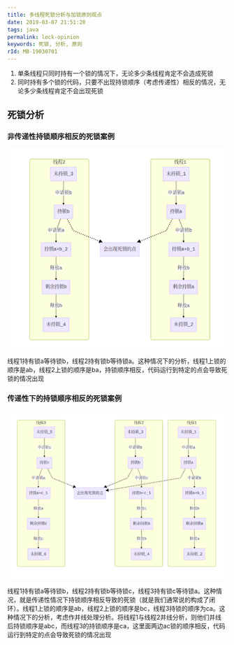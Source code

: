 ```yaml
---
title: 多线程死锁分析与加锁原则观点
date: 2019-03-07 21:51:20
tags: java
permalink: lock-opinion
keywords: 死锁, 分析, 原则
rId: MB-19030701
---
```


1. 单条线程只同时持有一个锁的情况下，无论多少条线程肯定不会造成死锁
2. 同时持有多个锁的代码，只要不出现持锁顺序（考虑传递性）相反的情况，无论多少条线程肯定不会出现死锁
## 死锁分析
### 非传递性持锁顺序相反的死锁案例
![MB19030701-1.png](../static/MB19030701-1.png)


线程1持有锁a等待锁b，线程2持有锁b等待锁a。这种情况下的分析，线程1上锁的顺序是ab，线程2上锁的顺序是ba，持锁顺序相反，代码运行到特定的点会导致死锁的情况出现

### 传递性下的持锁顺序相反的死锁案例
![MB19030701-2.png](../static/MB19030701-2.png)



线程1持有锁a等待锁b，线程2持有锁b等待锁c，线程3持有锁c等待锁a。这种情况，就是传递性情况下持锁顺序相反导致的死锁（就是我们通常说的构成了闭环）。线程1上锁的顺序是ab，线程2上锁的顺序是bc，线程3持锁的顺序为ca。这种情况下的分析，考虑作并线处理分析。将线程1与线程2并线分析，则他们并线后持锁顺序是abc，而线程3的持锁顺序是ca，这里面两边ac锁的顺序相反，代码运行到特定的点会导致死锁的情况出现